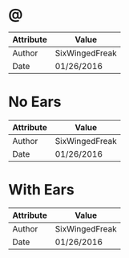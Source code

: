 # @
| Attribute | Value |
| ---  | ---     |
| Author | SixWingedFreak |
| Date | 01/26/2016 |
# No Ears
| Attribute | Value |
| ---  | ---     |
| Author | SixWingedFreak |
| Date | 01/26/2016 |
# With Ears
| Attribute | Value |
| ---  | ---     |
| Author | SixWingedFreak |
| Date | 01/26/2016 |
